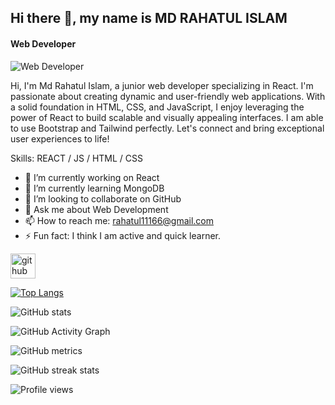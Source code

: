 ## Hi there 👋, my name is MD RAHATUL ISLAM
#### Web Developer
![Web Developer](https://media.licdn.com/dms/image/D5616AQHyN8flym7k2g/profile-displaybackgroundimage-shrink_350_1400/0/1685068350762?e=1691020800&v=beta&t=0Eu0iPLRc98x6slEVYkcay2Pv5EGjqAcy1dDy30o_gQ)

Hi, I'm Md Rahatul Islam, a junior web developer specializing in React. I'm passionate about creating dynamic and user-friendly web applications. With a solid foundation in HTML, CSS, and JavaScript, I enjoy leveraging the power of React to build scalable and visually appealing interfaces. I am able to use Bootstrap and Tailwind perfectly. Let's connect and bring exceptional user experiences to life!

Skills: REACT / JS / HTML / CSS

- 🔭 I’m currently working on React 
- 🌱 I’m currently learning MongoDB 
- 👯 I’m looking to collaborate on GitHub 
- 💬 Ask me about Web Development 
- 📫 How to reach me: rahatul11166@gmail.com 
- ⚡ Fun fact: I think I am active and quick learner. 


[<img src='https://cdn.jsdelivr.net/npm/simple-icons@3.0.1/icons/github.svg' alt='github' height='40'>](https://github.com/Rahatul07)  

[![Top Langs](https://github-readme-stats.vercel.app/api/top-langs/?username=Rahatul07)](https://github.com/anuraghazra/github-readme-stats)

![GitHub stats](https://github-readme-stats.vercel.app/api?username=Rahatul07&show_icons=true)  

![GitHub Activity Graph](https://activity-graph.herokuapp.com/graph?username=Rahatul07)  

![GitHub metrics](https://metrics.lecoq.io/Rahatul07)  

![GitHub streak stats](https://streak-stats.demolab.com/?user=Rahatul07)  

![Profile views](https://gpvc.arturio.dev/Rahatul07)  
